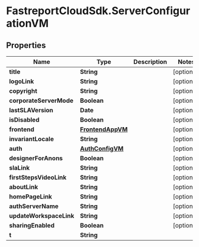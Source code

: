 # FastreportCloudSdk.ServerConfigurationVM

## Properties

Name | Type | Description | Notes
------------ | ------------- | ------------- | -------------
**title** | **String** |  | [optional] 
**logoLink** | **String** |  | [optional] 
**copyright** | **String** |  | [optional] 
**corporateServerMode** | **Boolean** |  | [optional] 
**lastSLAVersion** | **Date** |  | [optional] 
**isDisabled** | **Boolean** |  | [optional] 
**frontend** | [**FrontendAppVM**](FrontendAppVM.md) |  | [optional] 
**invariantLocale** | **String** |  | [optional] 
**auth** | [**AuthConfigVM**](AuthConfigVM.md) |  | [optional] 
**designerForAnons** | **Boolean** |  | [optional] 
**slaLink** | **String** |  | [optional] 
**firstStepsVideoLink** | **String** |  | [optional] 
**aboutLink** | **String** |  | [optional] 
**homePageLink** | **String** |  | [optional] 
**authServerName** | **String** |  | [optional] 
**updateWorkspaceLink** | **String** |  | [optional] 
**sharingEnabled** | **Boolean** |  | [optional] 
**t** | **String** |  | 


